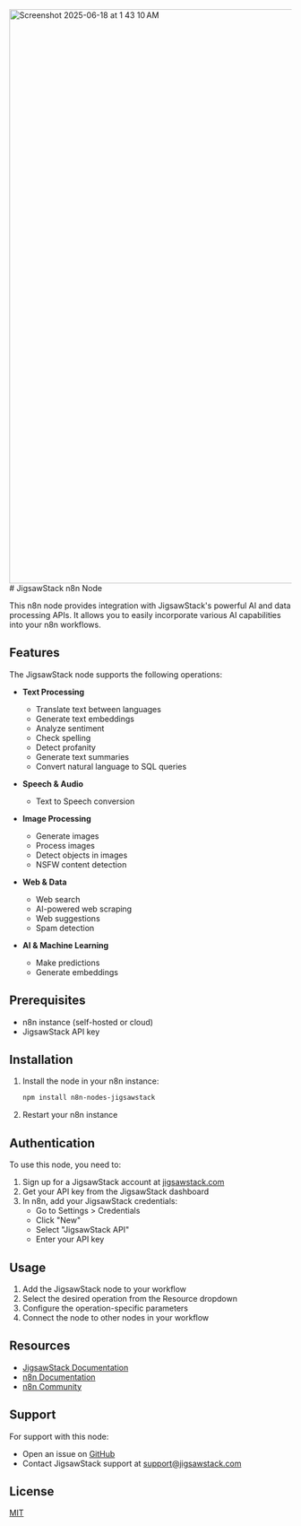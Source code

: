 <img width="1024" alt="Screenshot 2025-06-18 at 1 43 10 AM" src="https://github.com/user-attachments/assets/234f078b-641d-411f-bba2-4a7781f699b3" />
# JigsawStack n8n Node

This n8n node provides integration with JigsawStack's powerful AI and data processing APIs. It allows you to easily incorporate various AI capabilities into your n8n workflows.

## Features

The JigsawStack node supports the following operations:

- **Text Processing**
  - Translate text between languages
  - Generate text embeddings
  - Analyze sentiment
  - Check spelling
  - Detect profanity
  - Generate text summaries
  - Convert natural language to SQL queries

- **Speech & Audio**
  - Text to Speech conversion

- **Image Processing**
  - Generate images
  - Process images
  - Detect objects in images
  - NSFW content detection

- **Web & Data**
  - Web search
  - AI-powered web scraping
  - Web suggestions
  - Spam detection

- **AI & Machine Learning**
  - Make predictions
  - Generate embeddings

## Prerequisites

- n8n instance (self-hosted or cloud)
- JigsawStack API key

## Installation

1. Install the node in your n8n instance:
   ```bash
   npm install n8n-nodes-jigsawstack
   ```

2. Restart your n8n instance

## Authentication

To use this node, you need to:

1. Sign up for a JigsawStack account at [jigsawstack.com](https://jigsawstack.com)
2. Get your API key from the JigsawStack dashboard
3. In n8n, add your JigsawStack credentials:
   - Go to Settings > Credentials
   - Click "New"
   - Select "JigsawStack API"
   - Enter your API key

## Usage

1. Add the JigsawStack node to your workflow
2. Select the desired operation from the Resource dropdown
3. Configure the operation-specific parameters
4. Connect the node to other nodes in your workflow

## Resources

- [JigsawStack Documentation](https://docs.jigsawstack.com)
- [n8n Documentation](https://docs.n8n.io)
- [n8n Community](https://community.n8n.io)

## Support

For support with this node:
- Open an issue on [GitHub](https://github.com/jigsawstack/n8n-nodes-jigsawstack)
- Contact JigsawStack support at support@jigsawstack.com

## License

[MIT](LICENSE.md)
